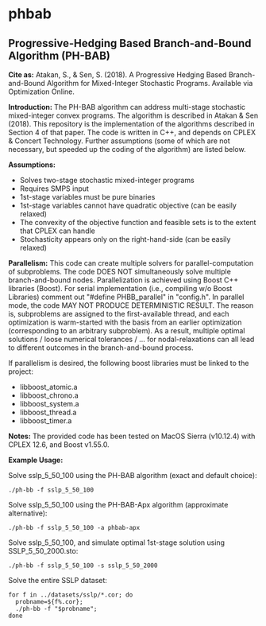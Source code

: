# phbab
## Progressive-Hedging Based Branch-and-Bound Algorithm (PH-BAB)

**Cite as:** Atakan, S., & Sen, S. (2018). A Progressive Hedging Based Branch-and-Bound Algorithm for Mixed-Integer Stochastic Programs. Available via Optimization Online.

**Introduction:** The PH-BAB algorithm can address multi-stage stochastic mixed-integer convex programs. The algorithm is described in Atakan & Sen (2018). This repository is the implementation of the algorithms described in Section 4 of that paper. The code is written in C++, and depends on CPLEX & Concert Technology. Further assumptions (some of which are not necessary, but speeded up the coding of the algorithm) are listed below.   

**Assumptions:**
- Solves two-stage stochastic mixed-integer programs
- Requires SMPS input
- 1st-stage variables must be pure binaries
- 1st-stage variables cannot have quadratic objective (can be easily relaxed)
- The convexity of the objective function and feasible sets is to the extent that CPLEX can handle
- Stochasticity appears only on the right-hand-side (can be easily relaxed)

**Parallelism:** This code can create multiple solvers for parallel-computation of subproblems. The code DOES NOT simultaneously solve multiple branch-and-bound nodes. Parallelization is achieved using Boost C++ libraries (Boost). For serial implementation (i.e., compiling w/o Boost Libraries) comment out "#define PHBB_parallel" in "config.h". In parallel mode, the code MAY NOT PRODUCE DETERMINISTIC RESULT. The reason is, subproblems are assigned to the first-available thread, and each optimization is warm-started with the basis from an earlier optimization (corresponding to an arbitrary subproblem). As a result, multiple optimal solutions / loose numerical tolerances / ... for nodal-relaxations can all lead to different outcomes in the branch-and-bound process.

If parallelism is desired, the following boost libraries must be linked to the project:
- libboost_atomic.a
- libboost_chrono.a
- libboost_system.a
- libboost_thread.a
- libboost_timer.a

**Notes:** The provided code has been tested on MacOS Sierra (v10.12.4) with CPLEX 12.6, and Boost v1.55.0.

**Example Usage:**

Solve sslp_5_50_100 using the PH-BAB algorithm (exact and default choice):
```
./ph-bb -f sslp_5_50_100
```

Solve sslp_5_50_100 using the PH-BAB-Apx algorithm (approximate alternative):
```
./ph-bb -f sslp_5_50_100 -a phbab-apx
```

Solve sslp_5_50_100, and simulate optimal 1st-stage solution using SSLP_5_50_2000.sto:
```
./ph-bb -f sslp_5_50_100 -s sslp_5_50_2000
```

Solve the entire SSLP dataset:
```
for f in ../datasets/sslp/*.cor; do
  probname=${f%.cor};
  ./ph-bb -f "$probname";
done
```
